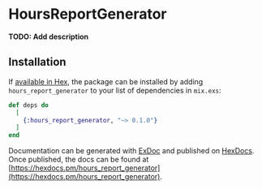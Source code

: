 # HoursReportGenerator

**TODO: Add description**

## Installation

If [available in Hex](https://hex.pm/docs/publish), the package can be installed
by adding `hours_report_generator` to your list of dependencies in `mix.exs`:

```elixir
def deps do
  [
    {:hours_report_generator, "~> 0.1.0"}
  ]
end
```

Documentation can be generated with [ExDoc](https://github.com/elixir-lang/ex_doc)
and published on [HexDocs](https://hexdocs.pm). Once published, the docs can
be found at [https://hexdocs.pm/hours_report_generator](https://hexdocs.pm/hours_report_generator).


